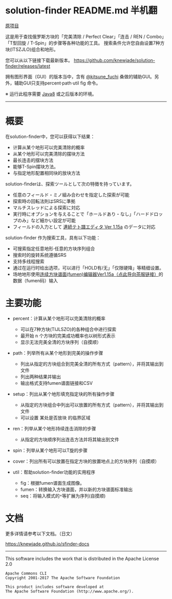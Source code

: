 # solution-finder README.md 半机翻
[原项目](https://github.com/knewjade/solution-finder)

<!-- テトリスの「パーフェクトクリア」「REN/Combo」「T-Spin」の手順などを探すためのツールです。  
探索条件には、7種のミノ(ITSZJLO) の組み合わせや地形を自由に設定できます。 -->
这是用于查找俄罗斯方块的「完美清除 / Perfect Clear」「连击 / REN / Combo」「T型回旋 / T-Spin」的步骤等各种功能的工具。
搜索条件允许您自由设置7种方块(ITSZJLO)组合和地形。

<!-- 最新版は、以下のリンクからダウンロードできます。  
https://github.com/knewjade/solution-finder/releases/latest -->
您可以从以下链接下载最新版本。
https://github.com/knewjade/solution-finder/releases/latest


<!-- (GUIが入っているパッケージには、[@kitsune_fuchi](https://twitter.com/kitsune_fuchi) さん作成の補助GUIが入っています。 なお、補助GUIではpercent・path・util
figコマンドのみ対応しています) -->
拥有图形界面（GUI）的版本当中，含有 [@kitsune_fuchi](https://twitter.com/kitsune_fuchi) 桑做的辅助GUI。另外，辅助GUI只支持percent·path·util fig 命令。

<!-- ※ プログラムの実行には、[Java8](https://www.java.com/ja/download/) 以降を実行できる環境が必要です -->
※ 运行此程序需要 [Java8](https://www.java.com/ja/download/) 或之后版本的环境。

----

<!-- # 概要 -->
# 概要

<!-- solution-finderでは、次のような結果を得ることができます。

* ある地形からパーフェクトクリアできる確率を計算
* ある地形からパーフェクトクリアになるミノの置き方
* RENが最も続くようなミノの置き方
* T-Spinできるようになるミノの置き方
* 指定した地形と同じブロックの配置になるミノの置き方 -->

在solution-finder中，您可以获得以下结果：

* 计算从某个地形可以完美清除的概率
* 从某个地形可以完美清除的摆块方法
* 最长连击的摆块方法
* 能够T-Spin摆块方法。
* 与指定地形配置相同块的放块方法

solution-finderは、探索ツールとして次の特徴を持っています。

* 任意のフィールド・ミノ組み合わせを指定した探索が可能
* 探索時の回転法則はSRSに準拠
* マルチスレッドによる探索に対応
* 実行時にオプションを与えることで「ホールドあり・なし」「ハードドロップのみ」など細かい設定が可能
* フィールドの入力として [連続テト譜エディタ Ver 1.15a](http://fumen.zui.jp) のデータに対応

solution-finder 作为搜索工具，具有以下功能：

* 可搜索指定任意地形·任意的方块序列组合
* 搜索时的旋转系统遵循SRS
* 支持多线程搜索
* 通过在运行时给出选项，可以进行「HOLD有/无」「仅限硬降」等精细设置。
* 场地地形使用[连续方块谱面(fumen)编辑器Ver1.15a（点此导向茶服链接）](https://teatube.ltd/f/)的数据（fumen码）输入

<!-- # 主な機能

* percent: ある地形からパーフェクトクリアできる確率を計算する
    - 7種のミノ(TIJLSZO) の様々な組み合わせでの探索が可能
    - 先頭nミノごとのパーフェクト成功確率もツリー形式で表示
    - パーフェクトができないツモ順を表示

* path: ある地形からパーフェクトまでの操作手順をすべて列挙する
    - 指定したミノの組み合わせから、パーフェクトまでの全パターンを列挙してファイルに出力
    - 2種類の結果を列挙して出力
    - 出力フォーマットは、テト譜リンクとCSVに対応

* setup: ある地形から指定したブロックを埋める操作手順をすべて列挙する
    - 指定したミノの組み合わせから、置くことができる全パターンを列挙してファイルに出力
    - ブロックを置いても置かなくても良いマージンエリアの設定が可能

* ren: ある地形からRENが続く手順を列挙する
  - 指定したミノ順から、RENを列挙してファイルに出力

* spin: ある地形からTスピンできる手順を列挙する

* cover: 指定したミノの置き場所通りに置くことができるミノ順をすべて列挙する

* util: solution-finderの機能を補助するユーティリティ
  - fig: テト譜をもとに画像を生成
  - fumen: 入力されたテト譜を変換して、新たなテト譜を標準出力に出力
  - seq: 入力されたパターンの``*``などをシーケンス（ツモ順）に展開 -->

# 主要功能

* percent：计算从某个地形可以完美清除的概率
    - 可以在7种方块(TIJLSZO)的各种组合中进行探索
    - 最开始 n 个方块的完美成功概率也以树形式表示
    - 显示无法完美全清的方块序列（自摸顺）

* path：列举所有从某个地形到完美的操作步骤
    - 列出从指定的方块组合到完美全清的所有方式（pattern），并将其输出到文件
    - 列出两种结果并输出
    - 输出格式支持fumen谱面链接和CSV

* setup：列出从某个地形填充指定块的所有操作步骤
    - 从指定的方块组合中列出可以放置的所有方式（pattern），并将其输出到文件
    - 可以设置 某处是否放块 的临界区域

* ren：列举从某个地形持续连击消除的步骤
    - 从指定的方块顺序列出连击方法并将其输出到文件

* spin：列举从某个地形可以T旋的步骤

* cover：列出所有可以放置在指定方块的放置地点上的方块序列（自摸顺）

* util：帮助solution-finder功能的实用程序
    - fig：根据fumen谱面生成图像。
    - fumen：转换输入方块谱面，并以新的方块谱面标准输出
    - seq：将输入模式的``*``等扩展为序列(自摸顺)

<!-- # ドキュメント
 -->
# 文档

<!-- 詳細は、以下のドキュメントをご参照ください。 -->
更多详情请参考以下文档。（日文）

https://knewjade.github.io/sfinder-docs


------

This software includes the work that is distributed in the Apache License 2.0

```
Apache Commons CLI
Copyright 2001-2017 The Apache Software Foundation

This product includes software developed at
The Apache Software Foundation (http://www.apache.org/).
```
